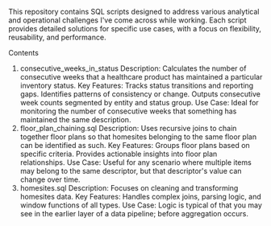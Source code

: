 This repository contains SQL scripts designed to address various analytical and operational challenges I've come across while working. Each script provides detailed solutions for specific use cases, with a focus on flexibility, reusability, and performance.

Contents
1. consecutive_weeks_in_status
Description: Calculates the number of consecutive weeks that a healthcare product has maintained a particular inventory status.
Key Features:
Tracks status transitions and reporting gaps.
Identifies patterns of consistency or change.
Outputs consecutive week counts segmented by entity and status group.
Use Case: Ideal for monitoring the number of consecutive weeks that something has maintained the same description.
2. floor_plan_chaining.sql
Description: Uses recursive joins to chain together floor plans so that homesites belonging to the same floor plan can be identified as such.
Key Features:
Groups floor plans based on specific criteria.
Provides actionable insights into floor plan relationships.
Use Case: Useful for any scenario where multiple items may belong to the same descriptor, but that descriptor's value can change over time.
3. homesites.sql
Description: Focuses on cleaning and transforming homesites data.
Key Features:
Handles complex joins, parsing logic, and window functions of all types.
Use Case: Logic is typical of that you may see in the earlier layer of a data pipeline; before aggregation occurs.
